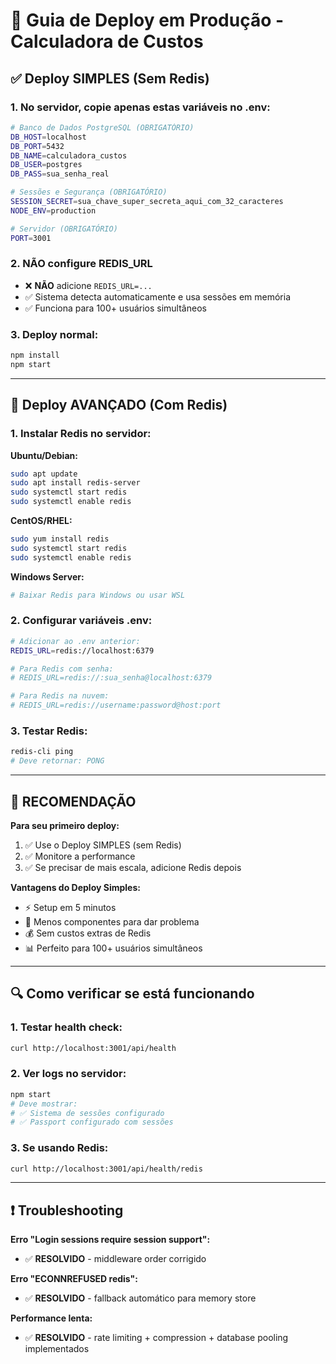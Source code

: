 # 🚀 Guia de Deploy em Produção - Calculadora de Custos

## ✅ Deploy SIMPLES (Sem Redis)

### 1. No servidor, copie apenas estas variáveis no .env:

```bash
# Banco de Dados PostgreSQL (OBRIGATÓRIO)
DB_HOST=localhost
DB_PORT=5432
DB_NAME=calculadora_custos
DB_USER=postgres
DB_PASS=sua_senha_real

# Sessões e Segurança (OBRIGATÓRIO)
SESSION_SECRET=sua_chave_super_secreta_aqui_com_32_caracteres
NODE_ENV=production

# Servidor (OBRIGATÓRIO)
PORT=3001
```

### 2. NÃO configure REDIS_URL
- ❌ **NÃO** adicione `REDIS_URL=...`
- ✅ Sistema detecta automaticamente e usa sessões em memória
- ✅ Funciona para 100+ usuários simultâneos

### 3. Deploy normal:
```bash
npm install
npm start
```

---

## 🚀 Deploy AVANÇADO (Com Redis)

### 1. Instalar Redis no servidor:

**Ubuntu/Debian:**
```bash
sudo apt update
sudo apt install redis-server
sudo systemctl start redis
sudo systemctl enable redis
```

**CentOS/RHEL:**
```bash
sudo yum install redis
sudo systemctl start redis
sudo systemctl enable redis
```

**Windows Server:**
```bash
# Baixar Redis para Windows ou usar WSL
```

### 2. Configurar variáveis .env:
```bash
# Adicionar ao .env anterior:
REDIS_URL=redis://localhost:6379

# Para Redis com senha:
# REDIS_URL=redis://:sua_senha@localhost:6379

# Para Redis na nuvem:
# REDIS_URL=redis://username:password@host:port
```

### 3. Testar Redis:
```bash
redis-cli ping
# Deve retornar: PONG
```

---

## 🎯 **RECOMENDAÇÃO**

**Para seu primeiro deploy:**
1. ✅ Use o Deploy SIMPLES (sem Redis)
2. ✅ Monitore a performance
3. ✅ Se precisar de mais escala, adicione Redis depois

**Vantagens do Deploy Simples:**
- ⚡ Setup em 5 minutos
- 🔧 Menos componentes para dar problema
- 💰 Sem custos extras de Redis
- 📊 Perfeito para 100+ usuários simultâneos

---

## 🔍 Como verificar se está funcionando

### 1. Testar health check:
```bash
curl http://localhost:3001/api/health
```

### 2. Ver logs no servidor:
```bash
npm start
# Deve mostrar:
# ✅ Sistema de sessões configurado
# ✅ Passport configurado com sessões
```

### 3. Se usando Redis:
```bash
curl http://localhost:3001/api/health/redis
```

---

## ❗ Troubleshooting

**Erro "Login sessions require session support":**
- ✅ **RESOLVIDO** - middleware order corrigido

**Erro "ECONNREFUSED redis":**
- ✅ **RESOLVIDO** - fallback automático para memory store

**Performance lenta:**
- ✅ **RESOLVIDO** - rate limiting + compression + database pooling implementados
